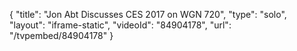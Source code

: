 {
    "title": "Jon Abt Discusses CES 2017 on WGN 720",
    "type": "solo",
    "layout": "iframe-static",
    "videoId": "84904178",
    "url": "\/tvpembed\/84904178"
}